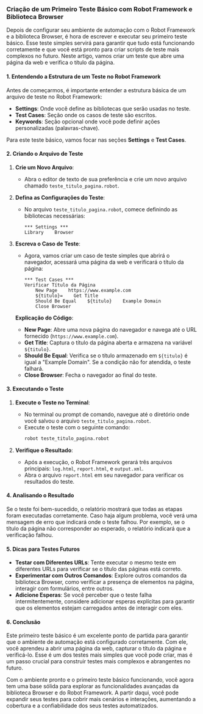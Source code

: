 ### Criação de um Primeiro Teste Básico com Robot Framework e Biblioteca Browser

Depois de configurar seu ambiente de automação com o Robot Framework e a biblioteca Browser, é hora de escrever e executar seu primeiro teste básico. Esse teste simples servirá para garantir que tudo está funcionando corretamente e que você está pronto para criar scripts de teste mais complexos no futuro. Neste artigo, vamos criar um teste que abre uma página da web e verifica o título da página.

#### 1. Entendendo a Estrutura de um Teste no Robot Framework

Antes de começarmos, é importante entender a estrutura básica de um arquivo de teste no Robot Framework:

- **Settings**: Onde você define as bibliotecas que serão usadas no teste.
- **Test Cases**: Seção onde os casos de teste são escritos.
- **Keywords**: Seção opcional onde você pode definir ações personalizadas (palavras-chave).

Para este teste básico, vamos focar nas seções **Settings** e **Test Cases**.

#### 2. Criando o Arquivo de Teste

1. **Crie um Novo Arquivo**:
   - Abra o editor de texto de sua preferência e crie um novo arquivo chamado `teste_titulo_pagina.robot`.

2. **Defina as Configurações do Teste**:
   - No arquivo `teste_titulo_pagina.robot`, comece definindo as bibliotecas necessárias:
     ```robot
     *** Settings ***
     Library    Browser
     ```

3. **Escreva o Caso de Teste**:
   - Agora, vamos criar um caso de teste simples que abrirá o navegador, acessará uma página da web e verificará o título da página:
     ```robot
     *** Test Cases ***
     Verificar Título da Página
         New Page    https://www.example.com
         ${titulo}=    Get Title
         Should Be Equal    ${titulo}    Example Domain
         Close Browser
     ```

   **Explicação do Código**:
   - **New Page**: Abre uma nova página do navegador e navega até o URL fornecido (`https://www.example.com`).
   - **Get Title**: Captura o título da página aberta e armazena na variável `${titulo}`.
   - **Should Be Equal**: Verifica se o título armazenado em `${titulo}` é igual a "Example Domain". Se a condição não for atendida, o teste falhará.
   - **Close Browser**: Fecha o navegador ao final do teste.

#### 3. Executando o Teste

1. **Execute o Teste no Terminal**:
   - No terminal ou prompt de comando, navegue até o diretório onde você salvou o arquivo `teste_titulo_pagina.robot`.
   - Execute o teste com o seguinte comando:
     ```bash
     robot teste_titulo_pagina.robot
     ```

2. **Verifique o Resultado**:
   - Após a execução, o Robot Framework gerará três arquivos principais: `log.html`, `report.html`, e `output.xml`. 
   - Abra o arquivo `report.html` em seu navegador para verificar os resultados do teste.

#### 4. Analisando o Resultado

Se o teste foi bem-sucedido, o relatório mostrará que todas as etapas foram executadas corretamente. Caso haja algum problema, você verá uma mensagem de erro que indicará onde o teste falhou. Por exemplo, se o título da página não corresponder ao esperado, o relatório indicará que a verificação falhou.

#### 5. Dicas para Testes Futuros

- **Testar com Diferentes URLs**: Tente executar o mesmo teste em diferentes URLs para verificar se o título das páginas está correto.
- **Experimentar com Outros Comandos**: Explore outros comandos da biblioteca Browser, como verificar a presença de elementos na página, interagir com formulários, entre outros.
- **Adicione Esperas**: Se você perceber que o teste falha intermitentemente, considere adicionar esperas explícitas para garantir que os elementos estejam carregados antes de interagir com eles.

#### 6. Conclusão

Este primeiro teste básico é um excelente ponto de partida para garantir que o ambiente de automação está configurado corretamente. Com ele, você aprendeu a abrir uma página da web, capturar o título da página e verificá-lo. Esse é um dos testes mais simples que você pode criar, mas é um passo crucial para construir testes mais complexos e abrangentes no futuro.

Com o ambiente pronto e o primeiro teste básico funcionando, você agora tem uma base sólida para explorar as funcionalidades avançadas da biblioteca Browser e do Robot Framework. A partir daqui, você pode expandir seus testes para cobrir mais cenários e interações, aumentando a cobertura e a confiabilidade dos seus testes automatizados.